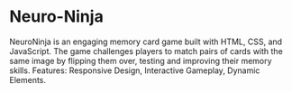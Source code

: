 # Neuro-Ninja
 NeuroNinja is an engaging memory card game built with HTML, CSS, and JavaScript. The game challenges players to match pairs of cards with the same image by flipping them over, testing and improving their memory skills.  Features:  Responsive Design, Interactive Gameplay, Dynamic Elements.
